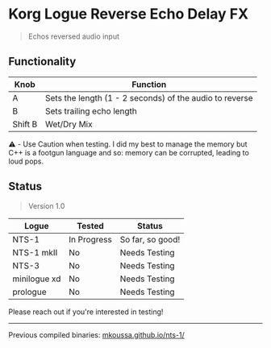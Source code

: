 # Korg Logue Reverse Echo Delay FX

>Echos reversed audio input

## Functionality

|Knob|Function|
|-|-|
|A|Sets the length (1 - 2 seconds) of the audio to reverse|
|B|Sets trailing echo length|
|Shift B|Wet/Dry Mix|

⚠️ - Use Caution when testing. I did my best to manage the memory but C++ is a footgun language and so: memory can be corrupted, leading to loud pops. 

## Status

> Version 1.0

|Logue|Tested|Status|
|-|-|-|
|NTS-1|In Progress|So far, so good!|
|NTS-1 mkII|No|Needs Testing|
|NTS-3|No|Needs Testing|
|minilogue xd|No|Needs Testing|
|prologue|No|Needs Testing|

Please reach out if you're interested in testing!

---

Previous compiled binaries: [mkoussa.github.io/nts-1/](https://mkoussa.github.io/nts-1/)